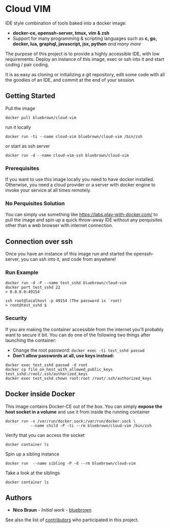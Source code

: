 # Cloud VIM

IDE style combination of tools baked into a docker image:
* **docker-ce, openssh-server, tmux, vim & zsh**
* Support for many programming & scripting languages such as **c, go, docker, lua, graphql, javascript, jsx, python** *and many more* 

The purpose of this project is to provide a highly accessible IDE, with low requirements. Deploy an instance of this image, exec or ssh into it and start coding / pair coding.

It is as easy as cloning or initializing a git repository, edit some code with all the goodies of an IDE, and commit at the end of your session.


## Getting Started

Pull the image
```
docker pull bluebrown/cloud-vim
```
run it locally 
```
docker run -ti --name cloud-vim bluebrown/cloud-vim /bin/zsh
```
or start as ssh server
```
docker run -d --name cloud-vim-ssh bluebrown/cloud-vim
```


### Prerequisites

If you want to use this image locally you need to have docker installed. Otherwise, you need a cloud provider or a server with docker engine to invoke your service at all times remotely.

### No Perquisites Solution 

You can simply use something like https://labs.play-with-docker.com/ to pull the image and spin up a quick throw-away IDE without any perquisites other than a web browser with internet connection.


## Connection over ssh
Once you have an instance of this image run and started the openssh-server, you can ssh into it, and code from anywhere!

### Run Example
```
docker run -d -P --name test_sshd bluebrown/cloud-vim
docker port test_sshd 22
> 0.0.0.0:49154

ssh root@localhost -p 49154 (The password is `root)
> root@test_sshd $
```
### Security
If you are making the container accessible from the internet you'll probably want to secure it bit. You can do one of the following two things after launching the container:

* Change the root password: `docker exec -ti test_sshd passwd`
* **Don't allow passwords at all, use keys instead:**
```
docker exec test_sshd passwd -d root
docker cp file_on_host_with_allowed_public_keys test_sshd:/root/.ssh/authorized_keys
docker exec test_sshd chown root:root /root/.ssh/authorized_keys
```

##  Docker inside Docker
This image contains Docker-CE out of the box. You can simply **expose the host socket in a volume** and use it from inside the running container
```
docker run -v /var/run/docker.sock:/var/run/docker.sock \
           --name child -P -ti --rm bluebrown/cloud-vim /bin/zsh
```
Verify that you can access the socket
```
docker container ls
```
Spin up a sibling instance
```
docker run  --name sibling -P -d --rm bluebrown/cloud-vim
```
Take a look at the siblings
```
docker container ls
```

## Authors
* **Nico Braun** - *Initial work* - [bluebrown](https://github.com/bluebrown)

See also the list of [contributors](https://github.com/your/project/contributors) who participated in this project.
